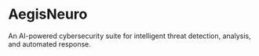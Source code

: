 # AegisNeuro
An AI-powered cybersecurity suite for intelligent threat detection, analysis, and automated response.

